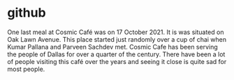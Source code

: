 # github
One last meal at Cosmic Café was on 17 October 2021. It is was situated on Oak Lawn Avenue. This place started just randomly over a cup of chai when Kumar Pallana and Parveen Sachdev met. Cosmic Cafe has been serving the people of Dallas for over a quarter of the century. There have been a lot of people visiting this café over the years and seeing it close is quite sad for most people.
